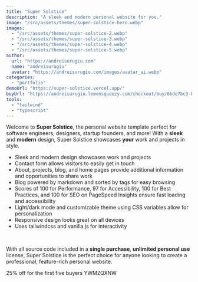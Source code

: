 ```yaml
---
title: "Super Solstice"
description: "A sleek and modern personal website for you."
image: "/src/assets/themes/super-solstice-hero.webp"
images:
  - "/src/assets/themes/super-solstice-2.webp"
  - "/src/assets/themes/super-solstice-3.webp"
  - "/src/assets/themes/super-solstice-4.webp"
  - "/src/assets/themes/super-solstice-5.webp"
author:
  url: "https://andreisurugiu.com"
  name: "andreisurugiu"
  avatar: "https://andreisurugiu.com/images/avatar_ai.webp"
categories:
  - "portfolio"
demoUrl: "https://super-solstice.vercel.app/"
buyUrl: "https://andreisurugiu.lemonsqueezy.com/checkout/buy/6bde7bc3-b287-4778-990a-d2db6e8a173f"
tools:
  - "tailwind"
  - "typescript"
---
```


<p>Welcome to <strong>Super Solstice</strong>, the personal website template perfect for software engineers, designers, startup founders, and more! With a <strong>sleek</strong> and <strong>modern</strong> design, Super Solstice showcases <strong>your</strong> work and projects in style.</p><ul><li>Sleek and modern design showcases work and projects</li><li>Contact form allows visitors to easily get in touch</li><li>About, projects, blog, and home pages provide additional information and opportunities to share work</li><li>Blog powered by markdown and sorted by tags for easy browsing</li><li>Scores of 100 for Performance, 97 for Accessibility, 100 for Best Practices, and 100 for SEO on PageSpeed Insights ensure fast loading and accessibility</li><li>Light/dark mode and customizable theme using CSS variables allow for personalization</li><li>Responsive design looks great on all devices</li><li>Uses tailwindcss and vanilla js for interactivity</li></ul><p><br></p><p>With all source code included in a <strong>single purchase</strong>, <strong>unlimited personal use</strong> license, Super Solstice is the perfect choice for anyone looking to create a professional, feature-rich personal website.</p><p>25% off for the first five buyers YWMZQXNW</p><p><br></p>
